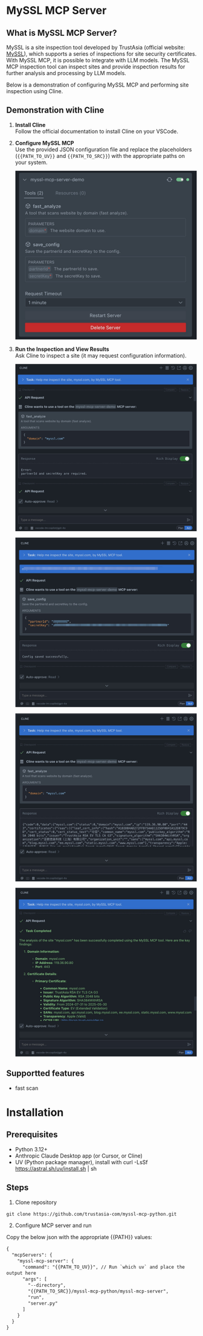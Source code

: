 # MySSL MCP Server

## What is MySSL MCP Server?

MySSL is a site inspection tool developed by TrustAsia (official website: [MySSL](https://myssl.com)), which supports a series of inspections for site security certificates. With MySSL MCP, it is possible to integrate with LLM models. The MySSL MCP inspection tool can inspect sites and provide inspection results for further analysis and processing by LLM models.

Below is a demonstration of configuring MySSL MCP and performing site inspection using Cline.

## Demonstration with Cline

1. **Install Cline**  
    Follow the official documentation to install Cline on your VSCode.

2. **Configure MySSL MCP**  
    Use the provided JSON configuration file and replace the placeholders (`{{PATH_TO_UV}}` and `{{PATH_TO_SRC}}`) with the appropriate paths on your system.

    ![Configuration](images/20250415185421.jpg)

3. **Run the Inspection and View Results**  
    Ask Cline to inspect a site (it may request configuration information).
    
    ![step1](images/20250415185053.jpg)

    ![step2](images/20250415185142.jpg)

    ![step3](images/20250415185200.jpg)

    ![step4](images/20250415185235.jpg)

## Supportted features

* fast scan

# Installation

## Prerequisites

* Python 3.12+
* Anthropic Claude Desktop app (or Cursor, or Cline)
* UV (Python package manager), install with curl -LsSf https://astral.sh/uv/install.sh | sh

## Steps

1. Clone repository

```
git clone https://github.com/trustasia-com/myssl-mcp-python.git
```

2. Configure MCP server and run

Copy the below json with the appropriate {{PATH}} values:

```
{
  "mcpServers": {
    "myssl-mcp-server": {
      "command": "{{PATH_TO_UV}}", // Run `which uv` and place the output here
      "args": [
        "--directory",
        "{{PATH_TO_SRC}}/myssl-mcp-python/myssl-mcp-server",
        "run",
        "server.py"
      ]
    }
  }
}
```